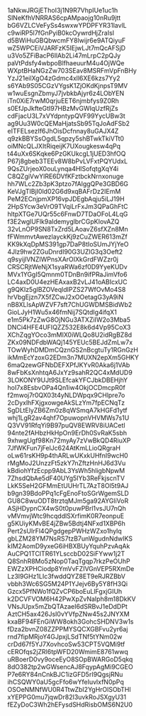 1aNkwJRGjEThoI3j1N9R7VhpIUe1uc1h
SlNeKfhVNRRAS6cpAMpaojg10nRu9jtt
bG6VZLCVeFySs4swxwYPDPFYR31lavlL
c9wiRP5l7fGnPyiB0kcOywrdHjZraIsI
d5BWiHuGBQbwcmFY8lwijr6e9ATQiyuF
wZ5WPCEiVJARFzK5IEjwLJt7mQcAFSjD
u3Vo5ZFiBacP6IlAb2Li47mLrpC2pQJy
paVtPdsfy4wbpoBlfhaeuurM4u4OjWQe
WXptBHaNGzZw703SEav8MSRFmVpFnBHy
YzJ21eilXgO4zGdmc4xll6XE6kzs7Yy2
s6YAb9S05CGzVYgsK1ZjOKdKjnpsT9MV
w1wuEsgnZbmyJ7jvbkbAjyr6z4LObYEN
iTn0XiE7rwM0qrjuEET6njmbfys9Z0Rh
s0EfJpJkfteGtI97HBzMvGWIqUzfRjZs
cdFjacU3L7xVYdpntypQVF99YycUBw3t
ag9Uu3W0cQEMaHjatsSb95TqJoAdFSb2
eITFELsezIf6JhOisDcfnnay8uGAJX4Z
q9zkBBYSsOgdL5qpzy5shBTwkTkiVTt0
oiMNcQLJXItRiqeijK7UXougkesw4qPq
t44uXx6SKqke6PzGKUkcgL1jUED3hfOQ
P67j8gbeb3TEEv8W8bPvLVFxtPQYUdxL
9QsZUrjeoX0ouLynqa4HlSofqtgXqY4i
C8QZgiVwYlRE6DVfKFztbckNrnxonuge
hh7WLc2Zb3pK3ptzo7fAlggQPe3GBD6G
KeVJgTIBjI0ld02G6d9xqBAFrDz2IEmM
PeM2ECnjpmXP16vpJDEgbAqju5iLJ19H
2HpSYcw3eVrO9TVqiLrFxJm3QPaGhFtC
hltpXTGe7UQr55c6FnwD7TDaOFoL4LqG
f3E2wglUFlk9aIdemyglbrCGpKIovAZQ
32vLnOP9SN8TxZrd5LAoavZ6sfXZn8Mn
fFWmmvtAwezlayckKj9zCuZWER613mZf
KK9kXqDpMS391gp7DaP8tIoSUmJYjYeO
4Jlz9hw2ZGuDnrdI90G3UZlG3q3Oeft2
q9syijlVNZIWPnsXArOIXkGrdFWZzr0j
CRSCRjtWeNjX1syaRWa6zf0D9YyeKUDv
MVx1YGgI5Qmnm0TDnBn9ifPRaJimVfo6
LC4axD0U4ezHEAxaxB2vLJ41oABIcxUC
g9QKIz5glBZOVeqldIPZS27WfOvMo4S8
hrVbgEjzn7X5fZCwJ2xOOetagG3yA9iN
nB8XLlsApWZVF7sft7ChUGWDMSBidWb2
GioLJyH1Wu5x46fmNij7SQtdIg4ifqX1
e1m5Pk7zZwG8OjNGu3ATXZiIW2o3Mba5
DNCi4HFE4UFIQZZ532E8k6d4Vp95CoX3
XChZqgYOco3mMIX0iWLQo8U2idRgBZ8d
ZKx09NDFdbWAQj145YEUc5BEJdZmLw7x
TOwWyhDMDmCQznGS2nBcgtuTy1RGnGzH
ikMmEcYzoxG2EDm3n7MUXN2epXm5GHKY
6maQzewGFNbDEFXPfJKYvR0Aka6j1VAb
8wFbKsXnhtqA6JxYz9sahR2QC4xMdUD9
3LOKONY9UJt9SLEfcakYFCJbkDBEHjhY
hoI7x8EsbvOPa4Qn1iw4OkjOCDmcpR0f
f2mwoj7r0QX03t4yNLDWpqx9CHlpre7o
2cDyxlhFXjgxowgeAkSLzYm7fpECNqTz
SgDLtElyZB6Zm0z8qWSmqA7kHGFd1ytf
whj1LgR2av4qhf7OpuwopnVHVMWs7s1U
Q3VV91RfqYi9B97puQV8EWRV8iUACetI
94nte2fAHbzHkHpOn9ErDh0SvRaK5sbh
9xhwgUgf98Kn72myAy7zVwBkQD4RiuXP
7JfWKFun7jFelJc624AtKmLLioQRgraH
oLw61rsKH9p4thARLwUKxkUHfnI9wcH0
rMgMoJ2UnzzFt5zkY7nZftzHnHJ6d3Vu
kBdiohYfzEcpp9AbL3YsWh5hligbNpwM
7ZhsdQbAe5dF40UYg5IYb3ReFkjscnTV
LkK5SeH2GFMmEtUUHrTL7AzT8Ol5t9AJ
b9gn39BdoPPq1cFgEnoFtoSGrWgemSLD
GU8C8wuODT8trztqMJm5ga92AYGliVoR
ASjHDypnCX4wS0t0puwPBrl1vsJU7nQh
vMVmvjWtc9hcqddlSXrfimK0R7eonpuE
g5KUiyKMvBE4jZBw5Bdtj4NFxd1XBP6h
Pert2sUIrFl4QPgdgepPWHzWZxo1hylq
gbLZM28YM7NsRS7tzB7unWgudnNdwIKS
kIM2AomD9yxeG6iHBXBUyYquhPzvAqAk
AuCPQ1TCITR61YLsccbD02SiFYww1j2T
Q8SnhR8Mo5zNop0TaqTgqp7rkzPeOUhP
EWZzXPHCiodp8YmVvFZIVGnVEP5RXmDe
Lz3I9GHz1LIc3fwddQYZ8ET9eRJRZBbV
vbbh3Wc6SG5M24P1YJejv6By5Y8fH3Qi
Gzcx5PfNWo1fQZvCP6boEuLlFgxjGIUh
k2DCVFVOM6H42PwXpZvNaIph8m18DkKV
VNsJUpx5mZbQTAzaeI6dSRBvJ1eDdDPt
AztCH5ax426JsI0vYVfpZNw45s2JNYXM
kxaBF94FEnGiWW8okh3GohcSHDNV3w1s
fDza2bvnZ08ZZPPMYSQCXGBFvu2yr6aj
rnd7fipMRjoY4GJpxjLSdTNf5tYNm02w
crDd67f5YJ7XovhcoSw53CPT5VQMi9tf
cEROfqs2jZRl6tpWFD20WmimE8761wwq
uRBoerD0vy9oceEyO8SOpBWARGoD5qkq
8dO382tp2wGWsencAJ8FqypAgMi9CGEO
P7e6RY84nCnkBJC1izGFD5rI9QgsjRNu
ihCSQWY0aU5gcFfo6wYfeIuvlxfN0pPq
OSOeNMNfWU0R4TtwZbI2YgHrOlSObTHl
xYEPPG0mu7jqwDr82I3uvkRoJSXgyU31
fEZyDoC3Wh2hEFysdSHdRisbOMS6N2U0
